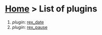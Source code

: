 # [Home](index.html) > List of plugins

1. *plugin*: [rex_date](rex_date.html)
2. *plugin*: [rex_pause](rex_pause.html)

